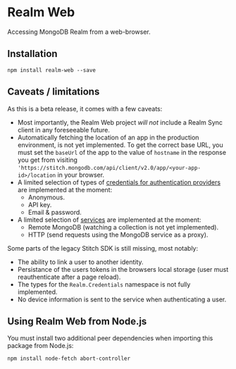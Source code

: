 # Realm Web

Accessing MongoDB Realm from a web-browser.

## Installation

```
npm install realm-web --save
```

## Caveats / limitations

As this is a beta release, it comes with a few caveats:

- Most importantly, the Realm Web project *will not* include a Realm Sync client in any foreseeable future.
- Automatically fetching the location of an app in the production environment, is not yet implemented.
  To get the correct base URL, you must set the `baseUrl` of the app to the value of `hostname` in the response you get from visiting `'https://stitch.mongodb.com/api/client/v2.0/app/<your-app-id>/location` in your browser.
- A limited selection of types of [credentials for authentication providers](https://docs.mongodb.com/stitch/authentication/providers/) are implemented at the moment:
  - Anonymous.
  - API key.
  - Email & password.
- A limited selection of [services](https://docs.mongodb.com/stitch/services/) are implemented at the moment:
  - Remote MongoDB (watching a collection is not yet implemented).
  - HTTP (send requests using the MongoDB service as a proxy).

Some parts of the legacy Stitch SDK is still missing, most notably:
- The ability to link a user to another identity.
- Persistance of the users tokens in the browsers local storage (user must reauthenticate after a page reload).
- The types for the `Realm.Credentials` namespace is not fully implemented.
- No device information is sent to the service when authenticating a user.

## Using Realm Web from Node.js

You must install two additional peer dependencies when importing this package from Node.js:

```
npm install node-fetch abort-controller
```
